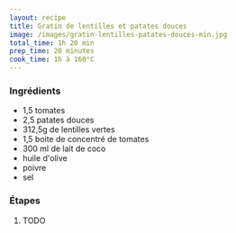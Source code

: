 ```yaml
---
layout: recipe
title: Gratin de lentilles et patates douces
image: /images/gratin-lentilles-patates-douces-min.jpg
total_time: 1h 20 min
prep_time: 20 minutes
cook_time: 1h à 160°C
---
```


### Ingrédients
- 1,5 tomates
- 2,5 patates douces
- 312,5g de lentilles vertes
- 1,5 boite de concentré de tomates
- 300 ml de lait de coco
- huile d'olive
- poivre
- sel

### Étapes
1. TODO 